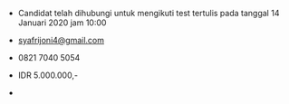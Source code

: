 - Candidat telah dihubungi untuk mengikuti test tertulis pada tanggal 14 Januari 2020 jam 10:00

- syafrijoni4@gmail.com

- 0821 7040 5054

- IDR 5.000.000,-

- 
